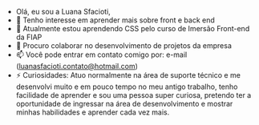 -  Olá, eu sou a Luana Sfacioti, 
- 👀 Tenho interesse em aprender mais sobre front e back end
- 🌱 Atualmente estou aprendendo CSS pelo curso de Imersão Front-end da FIAP
- 💞️ Procuro colaborar no desenvolvimento de projetos da empresa
- 📫 Você pode entrar em contato comigo por: e-mail (luanasfacioti.contato@hotmail.com)
- ⚡ Curiosidades: Atuo normalmente na área de suporte técnico e me desenvolvi muito e em pouco tempo no meu antigo trabalho, tenho facilidade de aprender e sou uma pessoa
super curiosa, pretendo ter a oportunidade de ingressar na área de desenvolvimento e mostrar minhas habilidades e aprender cada vez mais.
<!---
Lu-sfacioti/Lu-sfacioti is a ✨ special ✨ repository because its `README.md` (this file) appears on your GitHub profile.
You can click the Preview link to take a look at your changes.
--->
